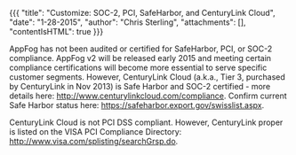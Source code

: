 {{{
  "title": "Customize: SOC-2, PCI, SafeHarbor, and CenturyLink Cloud",
  "date": "1-28-2015",
  "author": "Chris Sterling",
  "attachments": [],
  "contentIsHTML": true
}}}

<p>AppFog has not been audited or certified for SafeHarbor, PCI, or SOC-2 compliance. AppFog v2 will be released early 2015 and meeting certain compliance certifications will become more essential to serve specific customer segments. However, CenturyLink Cloud (a.k.a., Tier 3, purchased by CenturyLink in Nov 2013) is Safe Harbor and SOC-2 certified - more details here: <a href="http://www.centurylinkcloud.com/compliance" target="_blank">http://www.centurylinkcloud.com/compliance</a>. Confirm current Safe Harbor status here: <a href="https://safeharbor.export.gov/swisslist.aspx" target="_blank">https://safeharbor.export.gov/swisslist.aspx</a>.</p>
<p>CenturyLink Cloud is not PCI DSS compliant. However, CenturyLink proper is listed on the VISA PCI Compliance Directory: <a href="http://www.visa.com/splisting/searchGrsp.do" target="_blank">http://www.visa.com/splisting/searchGrsp.do</a>.</p>
